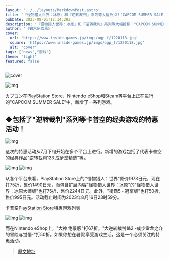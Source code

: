 ```yaml
---
layout: '../../layouts/MarkdownPost.astro'
title: '『怪物猎人世界：冰原』和『逆转裁判』系列等大幅折扣！"CAPCOM SUMMER SALE"的游戏阵容不断增加'
pubDate: 2023-08-01T12:14:29Z
description: '『怪物猎人世界：冰原』和『逆转裁判』系列等大幅折扣！"CAPCOM SUMMER SALE"的游戏阵容不断增加'
author: '《鈴木伊玖馬》'
cover:
  url: 'https://www.inside-games.jp/imgs/ogp_f/1220118.jpg'
  square: 'https://www.inside-games.jp/imgs/ogp_f/1220118.jpg'
  alt: "cover"
tags: ["news","游戏"]
theme: 'light'
featured: false
---
```


![cover](https://www.inside-games.jp/imgs/ogp_f/1220118.jpg)

![img](https://www.inside-games.jp/imgs/zoom/1220118.png)

カプコン在PlayStation Store、Nintendo eShop和Steam等平台上正在进行的"CAPCOM SUMMER SALE"中，新增了一系列游戏。 

## ◆包括了"逆转裁判"系列等卡普空的经典游戏的特惠活动！ 

![img](https://www.inside-games.jp/imgs/zoom/1220125.jpg)

这次的特惠活动从7月下旬开始在多个平台上进行。新增的游戏包括了代表卡普空的经典作品"逆转裁判123 成步堂精选"等。 

![img](https://www.inside-games.jp/imgs/zoom/1220126.png)
![img](https://www.inside-games.jp/imgs/zoom/1220127.png)

从各个平台来看，PlayStation Store上的"怪物猎人：世界"原价1973日元，现在打75折，售价1490日元，而包含扩展内容"怪物猎人世界：冰原"的"怪物猎人世界：冰原大师版"也打75折，售价2244日元。此外，"街霸5 - 冠军版"也打50折，售价995日元。活动截止时间为2023年8月16日23时59分。

[卡普空PlayStation Store特惠游戏列表](https://store.playstation.com/ja-jp/category/91235214-f493-4347-a3f6-f607a9e56df4/)

![img](https://www.inside-games.jp/imgs/zoom/1220128.jpg)
![img](https://www.inside-games.jp/imgs/zoom/1220129.jpg)

而在Nintendo eShop上，"大神 绝景版"打67折，"大逆转裁判1&2 -成步堂龙之介的冒险与觉悟-"打50折。如果你想在暑假享受游戏生活，这是一个必须关注的特惠活动。

>[原文地址](https://www.inside-games.jp/article/2023/08/01/147576.html)  